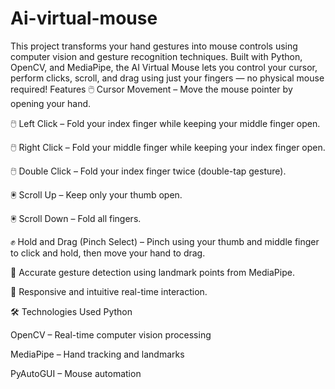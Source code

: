 # Ai-virtual-mouse
This project transforms your hand gestures into mouse controls using computer vision and gesture recognition techniques. Built with Python, OpenCV, and MediaPipe, the AI Virtual Mouse lets you control your cursor, perform clicks, scroll, and drag using just your fingers — no physical mouse required!
Features
🖱️ Cursor Movement – Move the mouse pointer by opening your hand.

🖱️ Left Click – Fold your index finger while keeping your middle finger open.

🖱️ Right Click – Fold your middle finger while keeping your index finger open.

🖱️ Double Click – Fold your index finger twice (double-tap gesture).

🖲️ Scroll Up – Keep only your thumb open.

🖲️ Scroll Down – Fold all fingers.

✊ Hold and Drag (Pinch Select) – Pinch using your thumb and middle finger to click and hold, then move your hand to drag.

🧠 Accurate gesture detection using landmark points from MediaPipe.

🎯 Responsive and intuitive real-time interaction.

🛠️ Technologies Used
Python

OpenCV – Real-time computer vision processing

MediaPipe – Hand tracking and landmarks

PyAutoGUI – Mouse automation
